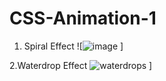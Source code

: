 # CSS-Animation-1
1. Spiral Effect
![![image](https://user-images.githubusercontent.com/32816069/152057455-2ee38a24-7db1-4570-b264-1db66eac2c6f.png)
]

2.Waterdrop Effect
![waterdrops](https://user-images.githubusercontent.com/32816069/153468091-c9fd0eaf-6170-4e39-9708-81fd80bc2807.png)
]

